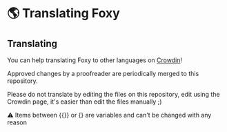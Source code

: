 # 🌎 Translating Foxy

## Translating

You can help translating Foxy to other languages on [Crowdin](https://translate.foxybot.win)!

Approved changes by a proofreader are periodically merged to this repository.

Please do not translate by editing the files on this repository, edit using the Crowdin page, it's easier than edit the files manually ;)

⚠ Items between {{}} or {} are variables and can't be changed with any reason